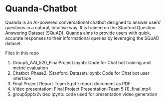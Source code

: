 # Quanda-Chatbot
Quanda is an AI-powered conversational chatbot designed to answer users' questions in a natural, intuitive way. It is trained on the Stanford Question Answering Dataset (SQuAD). Quanda aims to provide users with quick, accurate responses to their informational queries by leveraging the SQuAD dataset.

Files in this repo
1. Group5_AAI_520_FinalProject.ipynb: Code for Chat bot training and metric evaluation
2. Chatbot_Phase2_(Stanford_Dataset).ipynb: Code for Chat bot user interface
3. Final Project Report-Team 5.pdf: report document as PDF
4. Video presentation: Final Project Presentation-Team 5 (1)_final.mp4
5. group5pptx2video.ipynb: code used for presentation video generation
